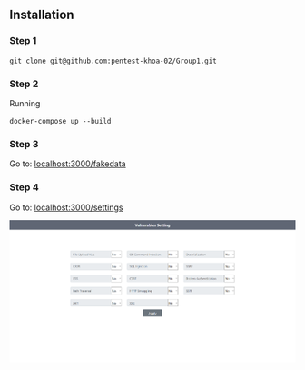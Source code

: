 
## Installation

### Step 1
```
git clone git@github.com:pentest-khoa-02/Group1.git
```

### Step 2
Running
```
docker-compose up --build
```

### Step 3
Go to: [localhost:3000/fakedata](http:localhost:3000/fakedata)

### Step 4
Go to: [localhost:3000/settings](http:localhost:3000/settings)

![Alt text](src/public/assets/images/image.png)
